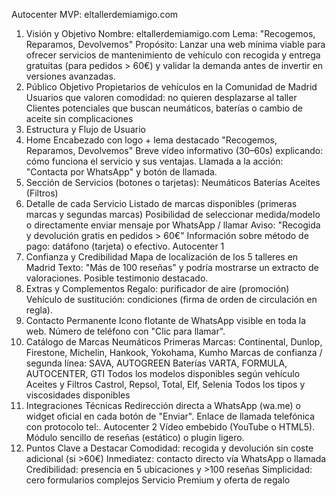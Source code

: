 Autocenter
MVP: eltallerdemiamigo.com
1. Visión y Objetivo
Nombre: eltallerdemiamigo.com
Lema: "Recogemos, Reparamos, Devolvemos"
Propósito: Lanzar una web mínima viable para ofrecer servicios de
mantenimiento de vehículo con recogida y entrega gratuitas (para pedidos >
60€) y validar la demanda antes de invertir en versiones avanzadas.
2. Público Objetivo
Propietarios de vehículos en la Comunidad de Madrid
Usuarios que valoren comodidad: no quieren desplazarse al taller
Clientes potenciales que buscan neumáticos, baterías o cambio de aceite sin
complicaciones
3. Estructura y Flujo de Usuario
1. Home
Encabezado con logo + lema destacado "Recogemos, Reparamos,
Devolvemos"
Breve vídeo informativo (30–60s) explicando: cómo funciona el servicio y sus
ventajas.
Llamada a la acción: "Contacta por WhatsApp" y botón de llamada.
2. Sección de Servicios (botones o tarjetas):
Neumáticos
Baterías
Aceites (Filtros)
3. Detalle de cada Servicio
Listado de marcas disponibles (primeras marcas y segundas marcas)
Posibilidad de seleccionar medida/modelo o directamente enviar mensaje por
WhatsApp / llamar
Aviso: "Recogida y devolución gratis en pedidos > 60€"
Información sobre método de pago: datáfono (tarjeta) o efectivo.
Autocenter 1
4. Confianza y Credibilidad
Mapa de localización de los 5 talleres en Madrid
Texto: "Más de 100 reseñas" y podría mostrarse un extracto de valoraciones.
Posible testimonio destacado.
5. Extras y Complementos
Regalo: purificador de aire (promoción)
Vehículo de sustitución: condiciones (firma de orden de circulación en regla).
6. Contacto Permanente
Icono flotante de WhatsApp visible en toda la web.
Número de teléfono con "Clic para llamar".
4. Catálogo de Marcas
Neumáticos
Primeras Marcas: Continental, Dunlop, Firestone, Michelin, Hankook,
Yokohama, Kumho
Marcas de confianza / segunda línea: SAVA, AUTOGREEN
Baterías
VARTA, FORMULA, AUTOCENTER, GTI
Todos los modelos disponibles según vehículo
Aceites y Filtros
Castrol, Repsol, Total, Elf, Selenia
Todos los tipos y viscosidades disponibles
5. Integraciones Técnicas
Redirección directa a WhatsApp (wa.me) o widget oficial en cada botón de
"Enviar".
Enlace de llamada telefónica con protocolo tel:.
Autocenter 2
Vídeo embebido (YouTube o HTML5).
Módulo sencillo de reseñas (estático) o plugin ligero.
6. Puntos Clave a Destacar
Comodidad: recogida y devolución sin coste adicional (si >60€)
Inmediatez: contacto directo vía WhatsApp o llamada
Credibilidad: presencia en 5 ubicaciones y >100 reseñas
Simplicidad: cero formularios complejos
Servicio Premium y oferta de regalo